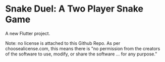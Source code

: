 # Snake Duel: A Two Player Snake Game

A new Flutter project.

Note: no license is attached to this Github Repo. As per choosealicense.com, this means there is "no permission from the creators of the software to use, modify, or share the software ... for any purpose."
